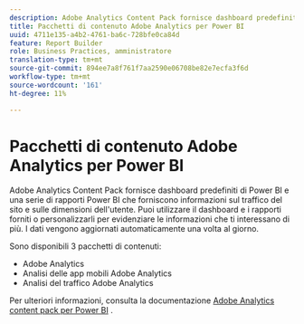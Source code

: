 ```yaml
---
description: Adobe Analytics Content Pack fornisce dashboard predefiniti di Power BI e una serie di rapporti Power BI che forniscono informazioni sul traffico del sito e sulle dimensioni dell'utente. Puoi utilizzare il dashboard e i rapporti forniti o personalizzarli per evidenziare le informazioni che ti interessano di più. I dati vengono aggiornati automaticamente una volta al giorno.
title: Pacchetti di contenuto Adobe Analytics per Power BI
uuid: 4711e135-a4b2-4761-ba6c-728bfe0ca84d
feature: Report Builder
role: Business Practices, amministratore
translation-type: tm+mt
source-git-commit: 894ee7a8f761f7aa2590e06708be82e7ecfa3f6d
workflow-type: tm+mt
source-wordcount: '161'
ht-degree: 11%

---
```



# Pacchetti di contenuto Adobe Analytics per Power BI

Adobe Analytics Content Pack fornisce dashboard predefiniti di Power BI e una serie di rapporti Power BI che forniscono informazioni sul traffico del sito e sulle dimensioni dell&#39;utente. Puoi utilizzare il dashboard e i rapporti forniti o personalizzarli per evidenziare le informazioni che ti interessano di più. I dati vengono aggiornati automaticamente una volta al giorno.

Sono disponibili 3 pacchetti di contenuti:

* Adobe Analytics
* Analisi delle app mobili Adobe Analytics
* Analisi del traffico Adobe Analytics

Per ulteriori informazioni, consulta la documentazione [Adobe Analytics content pack per Power BI](https://powerbi.microsoft.com/en-us/documentation/powerbi-content-pack-adobe-analytics/) .

